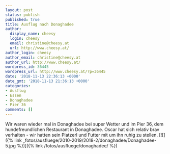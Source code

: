 ```yaml
---
layout: post
status: publish
published: true
title: Ausflug nach Donaghadee
author:
  display_name: cheesy
  login: cheesy
  email: christine@cheesy.at
  url: http://www.cheesy.at/
author_login: cheesy
author_email: christine@cheesy.at
author_url: http://www.cheesy.at/
wordpress_id: 36445
wordpress_url: http://www.cheesy.at/?p=36445
date: '2018-11-13 22:36:13 +0000'
date_gmt: '2018-11-13 21:36:13 +0000'
categories:
- Ausflug
- Essen
- Donaghadee
- Pier 36
comments: []
---
```

Wir waren wieder mal in Donaghadee bei super Wetter und im Pier 36, dem hundefreundlichen Restaurant in Donaghadee.
Oscar hat sich relativ brav verhalten - wir hatten sein Platzerl und Futter mit um ihn ruhig zu stellen.
[![]({% link _fotos/ausfluege/2010-2019/2018-2/donaghadee/Donaghadee-5.jpg %})]({% link /fotos/ausfluege/donaghadee/ %})
